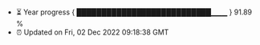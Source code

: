 - ⏳ Year progress { ███████████████████████████▁▁▁ } 91.89 %
- ⏰ Updated on Fri, 02 Dec 2022 09:18:38 GMT

